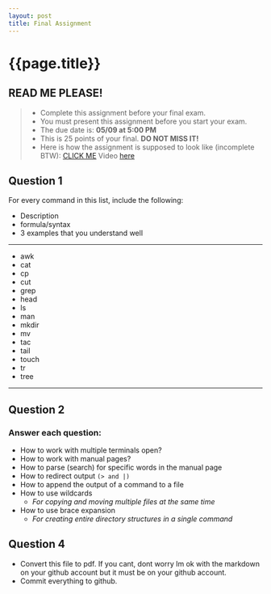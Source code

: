 ```yaml
---
layout: post
title: Final Assignment
---
```

# {{page.title}}

## READ ME PLEASE!
> * Complete this assignment before your final exam. 
> * You must present this assignment before you start your exam.
> * The due date is: **05/09 at 5:00 PM**
> * This is 25 points of your final. **DO NOT MISS IT!** 
> * Here is how the assignment is supposed to look like (incomplete BTW): [CLICK ME](https://github.com/linuxworkshop67/cis106f22/blob/main/final_exam_study/assigment.md)
> Video [here](https://youtu.be/MAd9FlfTrxg)



## Question 1
For every command in this list, include the following:
* Description
* formula/syntax
* 3 examples that you understand well
<hr>

* awk
* cat 
* cp
* cut
* grep
* head
* ls
* man
* mkdir
* mv
* tac
* tail
* touch
* tr
* tree

<hr>


## Question 2
### Answer each question:
* How to work with multiple terminals open?
* How to work with manual pages?
* How to parse (search) for specific words in the manual page
* How to redirect output `(> and |)`
* How to append the output of a command to a file
* How to use wildcards
    - *For copying and moving multiple files at the same time*
* How to use brace expansion
    - *For creating entire directory structures in a single command*

## Question 4
* Convert this file to pdf. If you cant, dont worry Im ok with the markdown on your github account but it must be on your github account.
* Commit everything to github.